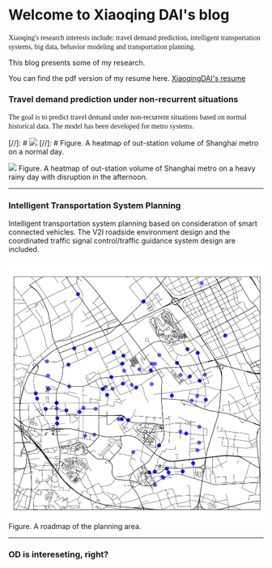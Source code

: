 # Welcome to Xiaoqing DAI's blog

<font face="Century Schoolbook"> Xiaoqing's research interests include: travel demand prediction, intelligent transportation systems, big data, behavior modeling and transportation planning.</font>

This blog presents some of my research. 

You can find the pdf version of my resume here. [XiaoqingDAI's resume](XiaoqingDAI_resume_201806acdemic_final.pdf)

### Travel demand prediction under non-recurrent situations 


<font face="Century Schoolbook"> The goal is to predict travel demand under non-recurrent situations based on normal historical data. The model has been developed for metro systems. </font>

  
[//]: # ![](heatmap130906.gif)
[//]: # Figure. A heatmap of out-station volume of Shanghai metro on a normal day.

![](heatmap130913.gif)
Figure. A heatmap of out-station volume of Shanghai metro on a heavy rainy day with disruption in the afternoon.

---

### Intelligent Transportation System Planning


Intelligent transportation system planning based on consideration of smart connected vehicles. The V2I roadside environment design and the coordinated traffic signal control/traffic guidance system design are included.

![](anting_roadmap.png)
Figure. A roadmap of the planning area.

---

### OD is intereseting, right?

<html>
  <head>
    <meta charset="utf-8">
    <meta name="viewport" content="width=device-width, initial-scale=1">
    <style>
      #tooltip {
        color: white;
        opacity: .9;
        background: #333;
        padding: 5px;
        border: 1px solid lightgrey;
        border-radius: 5px;
        position: absolute;
        z-index: 10;
        visibility: hidden;
        white-space: nowrap;
        pointer-events: none;
      }
      #circle circle {
        fill: none;
        pointer-events: all;
      }
      path.group {
        fill-opacity: .8;
      }
      path.chord {
        fill-opacity: .8;
        stroke: #000;
        stroke-width: .25px;
      }
      #circle:hover path.fade {
        display: none;
      }
    </style>
  </head>
  <body>
    <div id="tooltip"></div>
    <script src="javascript1/lib/d3.js"></script>
    <script src="javascript1/lib/underscore.js"></script>
    <script src="javascript1/js/mapper.js"></script>
    <script>
      
      d3.csv('javascript1/trade11.csv', function (error, data) {
        var mpr = chordMpr(data);

        mpr
          .addValuesToMap('importer1')
          .addValuesToMap('importer2')
          .setFilter(function (row, a, b) {
            return (row.importer1 === a.name && row.importer2 === b.name) ||
                   (row.importer1 === b.name && row.importer2 === a.name)
          })
          .setAccessor(function (recs, a, b) {
            if (!recs[0]) return 0;
              return recs[0].importer1 === a.name ? +recs[0].flow1 : +recs[0].flow2; 
          });
        drawChords(mpr.getMatrix(), mpr.getMap());
      });
   
      function drawChords (matrix, mmap) {
        var w = 980, h = 800, r1 = h / 2, r0 = r1 - 110;

        var fill = d3.scale.ordinal()
            .range(['#c7b570','#c6cdc7','#335c64','#768935','#507282','#5c4a56','#aa7455','#574109','#837722','#73342d','#0a5564','#9c8f57','#7895a4','#4a5456','#b0a690','#0a3542',]);

        var chord = d3.layout.chord()
            .padding(.02)
            .sortSubgroups(d3.descending)
            .sortChords(d3.descending);

        var arc = d3.svg.arc()
            .innerRadius(r0)
            .outerRadius(r0 + 20);

        var svg = d3.select("body").append("svg:svg")
            .attr("width", w)
            .attr("height", h)
          .append("svg:g")
            .attr("id", "circle")
            .attr("transform", "translate(" + w / 2 + "," + h / 2 + ")");

            svg.append("circle")
                .attr("r", r0 + 20);

        var rdr = chordRdr(matrix, mmap);
        chord.matrix(matrix);

        var g = svg.selectAll("g.group")
            .data(chord.groups())
          .enter().append("svg:g")
            .attr("class", "group")
            .on("mouseover", mouseover)
            .on("mouseout", function (d) { d3.select("#tooltip").style("visibility", "hidden") });

        g.append("svg:path")
            .style("stroke", "black")
            .style("fill", function(d) { return fill(rdr(d).gname); })
            .attr("d", arc);

        g.append("svg:text")
            .each(function(d) { d.angle = (d.startAngle + d.endAngle) / 2; })
            .attr("dy", ".35em")
            .style("font-family", "helvetica, arial, sans-serif")
            .style("font-size", "9px")
            .attr("text-anchor", function(d) { return d.angle > Math.PI ? "end" : null; })
            .attr("transform", function(d) {
              return "rotate(" + (d.angle * 180 / Math.PI - 90) + ")"
                  + "translate(" + (r0 + 26) + ")"
                  + (d.angle > Math.PI ? "rotate(180)" : "");
            })
            .text(function(d) { return rdr(d).gname; });

          var chordPaths = svg.selectAll("path.chord")
                .data(chord.chords())
              .enter().append("svg:path")
                .attr("class", "chord")
                .style("stroke", function(d) { return d3.rgb(fill(rdr(d).sname)).darker(); })
                .style("fill", function(d) { return fill(rdr(d).sname); })
                .attr("d", d3.svg.chord().radius(r0))
                .on("mouseover", function (d) {
                  d3.select("#tooltip")
                    .style("visibility", "visible")
                    .html(chordTip(rdr(d)))
                    .style("top", function () { return (d3.event.pageY - 170)+"px"})
                    .style("left", function () { return (d3.event.pageX - 100)+"px";})
                })
                .on("mouseout", function (d) { d3.select("#tooltip").style("visibility", "hidden") });

          function chordTip (d) {
            var p = d3.format(".1%"), q = d3.format(",.0f")
            return "Chord Info:<br/>"
              +  d.sname + " go to " + d.tname
              + ": " + q(d.svalue) + " pax<br/>"
              + p(d.svalue/d.stotal) + " of " + d.sname + "'s Total (" + q(d.stotal) + " pax)<br/>"
              + p(d.svalue/d.mtotal) + " of Matrix Total (" + q(d.mtotal) + " pax)<br/>"
              + "<br/>"
              + d.tname + " go to " + d.sname
              + ": " + q(d.tvalue) + " pax<br/>"
              + p(d.tvalue/d.ttotal) + " of " + d.tname + "'s Total (" + q(d.ttotal) + " persions)<br/>"
              + p(d.tvalue/d.mtotal) + " of Matrix Total (" + q(d.mtotal) + " pax)";
          }

          function groupTip (d) {
            var p = d3.format(".1%"), q = d3.format(",.0f")
            return "Group Info:<br/>"
                + d.gname + " : " + q(d.gvalue) + "M<br/>"
                + p(d.gvalue/d.mtotal) + " of Matrix Total (" + q(d.mtotal) + "M)"
          }

          function mouseover(d, i) {
            d3.select("#tooltip")
              .style("visibility", "visible")
              .html(groupTip(rdr(d)))
              .style("top", function () { return (d3.event.pageY - 80)+"px"})
              .style("left", function () { return (d3.event.pageX - 130)+"px";})

            chordPaths.classed("fade", function(p) {
              return p.source.index != i
                  && p.target.index != i;
            });
          }
      }
    </script>
  </body>
</html>


Figure. A chord map of ODs in a metro network.

[//]: # (You can use the [editor on GitHub](https://github.com/XiaoqingDai/XiaoqingDai.github.io/edit/master/index.md) to maintain and preview the content for your website in Markdown files.)

[//]: # (Whenever you commit to this repository, GitHub Pages will run [Jekyll](https://jekyllrb.com/) to rebuild the pages in your site, from the content in your Markdown files.)

[//]: # For more details see [GitHub Flavored Markdown](https://guides.github.com/features/mastering-markdown/).

[//]: # Your Pages site will use the layout and styles from the Jekyll theme you have selected in your [repository settings](https://github.com/XiaoqingDai/XiaoqingDai.github.io/settings). The name of this theme is saved in the Jekyll `_config.yml` configuration file.

[//]: # Having trouble with Pages? Check out our [documentation](https://help.github.com/categories/github-pages-basics/) or [contact support](https://github.com/contact) and we’ll help you sort it out.
